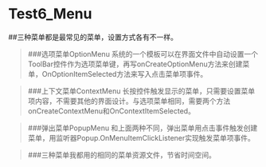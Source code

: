 # Test6_Menu

##三种菜单都是最常见的菜单，设置方式各有不一样。
>###选项菜单OptionMenu
>系统的一个模板可以在界面文件中自动设置一个ToolBar控件作为选项菜单键，再写onCreateOptionMenu方法来创建菜单，OnOptionItemSelected方法来写入点击菜单项事件。

>###上下文菜单ContextMenu
>长按控件触发显示的菜单，只需要设置菜单项内容，不需要其他的界面设计。与选项菜单相同，需要两个方法onCreateContextMenu和OnContextItemSelected。

>###弹出菜单PopupMenu
>和上面两种不同，弹出菜单用点击事件触发创建菜单，用监听器Popup.OnMenuItemClickListener实现触发菜单项事件。

>###三种菜单我都用的相同的菜单资源文件，节省时间空间。
